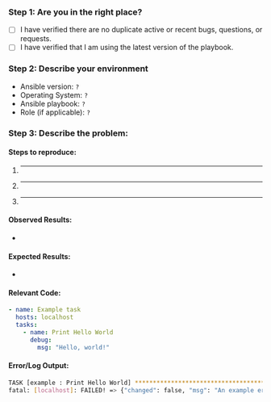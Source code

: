 
### Step 1: Are you in the right place?
- [ ] I have verified there are no duplicate active or recent bugs, questions, or requests.
- [ ] I have verified that I am using the latest version of the playbook.

### Step 2: Describe your environment
- Ansible version: `?`
- Operating System: `?`
- Ansible playbook: `?`
- Role (if applicable): `?`

### Step 3: Describe the problem:

#### Steps to reproduce:
1. _____
2. _____
3. _____

#### Observed Results:
<!-- What happened? This could be a description, error message, or log output. -->
*

#### Expected Results:
<!-- What did you expect to happen? -->
*

#### Relevant Code:
<!-- Please wrap code with correct syntax highlighting. -->
```yaml
- name: Example task
  hosts: localhost
  tasks:
    - name: Print Hello World
      debug:
        msg: "Hello, world!"
```

#### Error/Log Output:
<!-- If you are getting an error during playbook execution, paste the output here. Please wrap the logs or error messages with Bash syntax highlighting (it makes them look better). -->
```bash
TASK [example : Print Hello World] ********************************************
fatal: [localhost]: FAILED! => {"changed": false, "msg": "An example error"}
```

<!-- Adding pictures/screenshots/videos of the expected/actual result is always helpful -->
